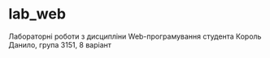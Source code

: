 # lab_web
Лабораторні роботи з дисципліни Web-програмування студента Король Данило, група 3151, 8 варіант
